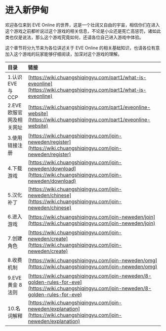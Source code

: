 # 进入新伊甸

欢迎各位来到 EVE Online 的世界，这是一个壮阔又自由的宇宙，相信你们在进入这个游戏之前都听说过这个游戏的相关信息，不论是小众还是死亡高惩罚，诸如此类也仅是说法，那么这个游戏究竟如何，还请各位自己进入游戏中体验。

这个章节将分九节来为各位讲述关于 EVE Online 的相关基础知识，也请各位有意加入这个游戏的玩家能够仔细阅读，加深对这个游戏的理解。

| 目录 | 链接 |
| :--- | :--- |
| 1.认识 EVE 与 CCP | [https://wiki.chuangshiqingyu.com/part1/what-is-eveonline](https://wiki.chuangshiqingyu.com/part1/what-is-eveonline) |
| 2.EVE 欧服官网及相关网址 | [https://wiki.chuangshiqingyu.com/part1/eveonline-website](https://wiki.chuangshiqingyu.com/part1/eveonline-website) |
| 3.使用链接注册 | [https://wiki.chuangshiqingyu.com/join-neweden/register](https://wiki.chuangshiqingyu.com/join-neweden/register) |
| 4.下载游戏 | [https://wiki.chuangshiqingyu.com/join-neweden/download](https://wiki.chuangshiqingyu.com/join-neweden/download) |
| 5.汉化补丁 | [https://wiki.chuangshiqingyu.com/join-neweden/chinese](https://wiki.chuangshiqingyu.com/join-neweden/chinese) |
| 6.进入游戏 | [https://wiki.chuangshiqingyu.com/join-neweden/join](https://wiki.chuangshiqingyu.com/join-neweden/join) |
| 7.创建角色 | [https://wiki.chuangshiqingyu.com/join-neweden/create](https://wiki.chuangshiqingyu.com/join-neweden/create) |
| 8.收费机制 | [https://wiki.chuangshiqingyu.com/join-neweden/omg](https://wiki.chuangshiqingyu.com/join-neweden/omg) |
| 9.EVE 黄金 8 法则 | [https://wiki.chuangshiqingyu.com/join-neweden/8-golden-rules-for-eve](https://wiki.chuangshiqingyu.com/join-neweden/8-golden-rules-for-eve) |
| 10.名词解释 | [https://wiki.chuangshiqingyu.com/join-neweden/explanation](https://wiki.chuangshiqingyu.com/join-neweden/explanation) |

